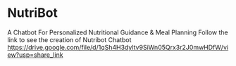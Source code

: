 # NutriBot
A Chatbot For Personalized Nutritional Guidance &amp; Meal  Planning
Follow the link to see the creation of Nutribot Chatbot
https://drive.google.com/file/d/1qSh4H3dyltv9SiWn05Qrx3r2J0mwHDfW/view?usp=share_link
